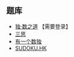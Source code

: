 ## 题库
- [独·数之道](http://www.sudokufans.org.cn/lx/game.index.php?type=4x) 【需要登录】
- [三思](https://www.12634.com/sudoku/sudoku4x4/level5)
- [有一个数独](https://shudu.one/mini-sudoku.php)
- [SUDOKU.HK](https://sudoku.hk/wei-hai-zi-men/)
